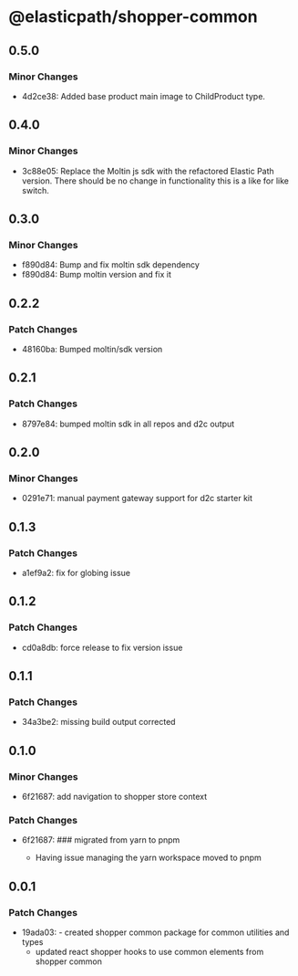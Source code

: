 # @elasticpath/shopper-common

## 0.5.0

### Minor Changes

- 4d2ce38: Added base product main image to ChildProduct type.

## 0.4.0

### Minor Changes

- 3c88e05: Replace the Moltin js sdk with the refactored Elastic Path version. There should be no change in functionality this is a like for like switch.

## 0.3.0

### Minor Changes

- f890d84: Bump and fix moltin sdk dependency
- f890d84: Bump moltin version and fix it

## 0.2.2

### Patch Changes

- 48160ba: Bumped moltin/sdk version

## 0.2.1

### Patch Changes

- 8797e84: bumped moltin sdk in all repos and d2c output

## 0.2.0

### Minor Changes

- 0291e71: manual payment gateway support for d2c starter kit

## 0.1.3

### Patch Changes

- a1ef9a2: fix for globing issue

## 0.1.2

### Patch Changes

- cd0a8db: force release to fix version issue

## 0.1.1

### Patch Changes

- 34a3be2: missing build output corrected

## 0.1.0

### Minor Changes

- 6f21687: add navigation to shopper store context

### Patch Changes

- 6f21687: ### migrated from yarn to pnpm

  - Having issue managing the yarn workspace moved to pnpm

## 0.0.1

### Patch Changes

- 19ada03: - created shopper common package for common utilities and types
  - updated react shopper hooks to use common elements from shopper common
